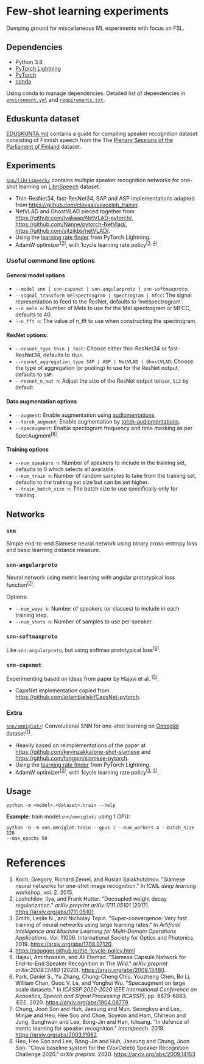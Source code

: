 # Few-shot learning experiments
Dumping ground for miscellaneous ML experiments with focus on FSL.

## Dependencies
- Python 3.8
- [PyTorch Lightning](https://www.pytorchlightning.ai/)
- [PyTorch](https://pytorch.org/)
- [conda](https://github.com/conda/conda)

Using conda to manage dependencies. Detailed list of dependencies in
[`environment.yml`](environment.yml) and [`requirements.txt`](requirements.txt).

## Eduskunta dataset
[EDUSKUNTA.md](EDUSKUNTA.md) contains a guide for compiling speaker recognition
dataset consisting of Finnish speech from the The [Plenary Sessions of the
Parliament of Finland](http://urn.fi/urn:nbn:fi:lb-2017030901) dataset.

## Experiments
[`snn/librispeech/`](snn/librispeech) contains multiple speaker recognition
networks for one-shot learning on [LibriSpeech](http://www.openslr.org/12/)
dataset.

- Thin-ResNet34, fast-ResNet34, SAP and ASP implementations adapted from
  <https://github.com/clovaai/voxceleb_trainer>.
- NetVLAD and GhostVLAD pieced together from
  <https://github.com/lyakaap/NetVLAD-pytorch/>,
  <https://github.com/Nanne/pytorch-NetVlad/>,
  <https://github.com/sitzikbs/netVLAD/>.
- Using the [learning rate
  finder](https://pytorch-lightning.readthedocs.io/en/latest/lr_finder.html)
  from PyTorch Lightning.
- AdamW optimizer<sup>[[2](#references)]</sup>, with 1cycle learning rate
  policy<sup>[[3](#references), [4](#references)]</sup>.

### Useful command line options
#### General model options

- `--model snn | snn-capsnet | snn-angularproto | snn-softmaxproto`:
- `--signal_transform melspectrogram | spectrogram | mfcc`: The signal
  representation to feed to the ResNet, defaults to 'melspectrogram'.
- `--n_mels n`: Number of Mels to use for the Mel spectrogram or MFCC, defaults
  to 40.
- `--n_fft n`: The value of n_fft to use when constructing the spectrogram.

#### ResNet options:

- `--resnet_type thin | fast`: Choose either thin-ResNet34 or fast-ResNet34,
  defaults to `thin`.
- `--resnet_aggregation_type SAP | ASP | NetVLAD | GhostVLAD`: Choose the type
  of aggregation (or pooling) to use for the ResNet output, defaults to `SAP`.
- `--resnet_n_out n`: Adjust the size of the ResNet output tensor, `512` by
  default.

#### Data augmentation options

- `--augment`: Enable augmentation using
  [audiomentations](https://github.com/iver56/audiomentations).
- `--torch_augment`: Enable augmentation by
  [torch-audiomentations](https://github.com/asteroid-team/torch-audiomentations).
- `--specaugment`: Enable spectogram frequency and time masking as per
  SpecAugment<sup>[[6](#references)]</sup>.

#### Training options

- `--num_speakers n`: Number of speakers to include in the training set, defaults
  to 0 which selects all available.
- `--num_train n`: Number of random samples to take from the training set,
  defaults to the training set size but can be set higher.
- `--train_batch_size n`: The batch size to use specifically only for training.

## Networks
### `snn`
Simple end-to-end Siamese neural network using binary cross-entropy loss and
basic learning distance measure.

### `snn-angularproto`
Neural network using metric learning with angular prototypical loss
function<sup>[[7](#references)]</sup>.

Options:

- `--num_ways k`: Number of speakers (or classes) to include in each training
  step.
- `--num_shots n`: Number of samples to use per speaker.

### `snn-softmaxproto`
Like `snn-angularproto`, but using softmax prototypical
loss<sup>[[8](#references)]</sup>.

### `snn-capsnet`
Experimenting based on ideas from paper by Hajavi et al.
<sup>[[5](#references)]</sup>.

- CapsNet implementation copied from
  <https://github.com/adambielski/CapsNet-pytorch>.

### Extra
[`snn/omniglot/`](snn/omniglot/): Convolutional SNN for one-shot learning on
[Omniglot](https://github.com/brendenlake/omniglot)
dataset<sup>[[1](#references)]</sup>.
- Heavily based on reimplementations of the paper at
  <https://github.com/kevinzakka/one-shot-siamese> and
  <https://github.com/fangpin/siamese-pytorch>.
- Using the [learning rate
  finder](https://pytorch-lightning.readthedocs.io/en/latest/lr_finder.html)
  from PyTorch Lightning.
- AdamW optimizer<sup>[[2](#references)]</sup>, with 1cycle learning rate
  policy<sup>[[3](#references), [4](#references)]</sup>.

## Usage
```shell
python -m <model>.<dataset>.train --help
```

**Example**: train model `snn/omniglot/` using 1 GPU:
```shell
python -O -m snn.omniglot.train --gpus 1 --num_workers 4 --batch_size 128
--max_epochs 50
```

# References
1. Koch, Gregory, Richard Zemel, and Ruslan Salakhutdinov. "Siamese
   neural networks for one-shot image recognition." In *ICML deep learning
   workshop*, vol. 2. 2015.
2. Loshchilov, Ilya, and Frank Hutter. "Decoupled weight decay regularization."
   *arXiv preprint arXiv:1711.05101* (2017). <https://arxiv.org/abs/1711.05101>.
3. Smith, Leslie N., and Nicholay Topin. "Super-convergence: Very fast training
   of neural networks using large learning rates." In *Artificial Intelligence
   and Machine Learning for Multi-Domain Operations Applications.* Vol. 11006.
   International Society for Optics and Photonics, 2019.
   <https://arxiv.org/abs/1708.07120>.
4. <https://sgugger.github.io/the-1cycle-policy.html>
5. Hajavi, Amirhossein, and Ali Etemad. "Siamese Capsule Network for End-to-End
   Speaker Recognition In The Wild." *arXiv preprint arXiv:2009.13480* (2020).
   <https://arxiv.org/abs/2009.13480>.
6. Park, Daniel S., Yu Zhang, Chung-Cheng Chiu, Youzheng Chen, Bo Li, William
   Chan, Quoc V. Le, and Yonghui Wu. "Specaugment on large scale datasets." In
   *ICASSP 2020-2020 IEEE International Conference on Acoustics, Speech and
   Signal Processing (ICASSP)*, pp. 6879-6883. IEEE, 2020.
   <https://arxiv.org/abs/1904.08779>.
7. Chung, Joon Son and Huh, Jaesung and Mun, Seongkyu and Lee, Minjae and Heo,
   Hee Soo and Choe, Soyeon and Ham, Chiheon and Jung, Sunghwan and Lee,
   Bong-Jin and Han, Icksang. "In defence of metric learning for speaker
   recognition." *Interspeech*. 2019. <https://arxiv.org/abs/2003.11982>.
8. Heo, Hee Soo and Lee, Bong-Jin and Huh, Jaesung and Chung, Joon Son. "Clova
   baseline system for the {VoxCeleb} Speaker Recognition Challenge 2020." *arXiv
   preprint*. 2020. <https://arxiv.org/abs/2009.14153>
